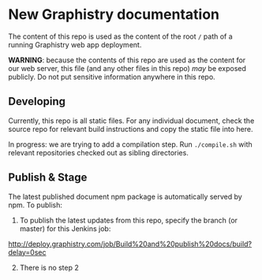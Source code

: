 # New Graphistry documentation

The content of this repo is used as the content of the root `/` path of a running Graphistry web app deployment.

**WARNING**: because the contents of this repo are used as the content for our web server, this file (and any other files in this repo) *may* be exposed publicly. Do not put sensitive information anywhere in this repo.


## Developing

Currently, this repo is all static files. For any individual document, check the source repo for relevant build instructions and copy the static file into here.

In progress: we are trying to add a compilation step. Run `./compile.sh` with relevant repositories checked out as sibling directories.


## Publish & Stage

The latest published document npm package is automatically served by npm. To publish:

1. To publish the latest updates from this repo, specify the branch (or master) for this Jenkins job:

http://deploy.graphistry.com/job/Build%20and%20publish%20docs/build?delay=0sec

2. There is no step 2